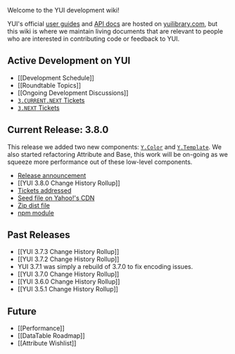 Welcome to the YUI development wiki!

YUI's official [user guides](http://yuilibrary.com/yui/docs/guides/) and [API docs](http://yuilibrary.com/yui/docs/api/) are hosted on [yuilibrary.com](http://yuilibrary.com/), but this wiki is where we maintain living documents that are relevant to people who are interested in contributing code or feedback to YUI.

## Active Development on YUI

* [[Development Schedule]]
* [[Roundtable Topics]]
* [[Ongoing Development Discussions]]
* [`3.CURRENT.NEXT` Tickets](http://yuilibrary.com/projects/yui3/report/138)
* [`3.NEXT` Tickets](http://yuilibrary.com/projects/yui3/report/139)

## Current Release: 3.8.0

This release we added two new components: [`Y.Color`](http://yuilibrary.com/yui/docs/color/) and [`Y.Template`](http://yuilibrary.com/yui/docs/template/). We also started refactoring Attribute and Base, this work will be on-going as we squeeze more performance out of these low-level components.

* [Release announcement](http://www.yuiblog.com/blog/2012/12/12/yui-3-8-0-y-color-templates-and-more/)
* [[YUI 3.8.0 Change History Rollup]]
* [Tickets addressed](https://yuilibrary.com/projects/yui3/report/145)
* [Seed file on Yahoo!'s CDN](http://yui.yahooapis.com/3.8.0/build/yui/yui-min.js)
* [Zip dist file](http://yui.zenfs.com/releases/yui3/yui_3.8.0.zip)
* [npm module](https://npmjs.org/package/yui)

## Past Releases

* [[YUI 3.7.3 Change History Rollup]]
* [[YUI 3.7.2 Change History Rollup]]
* YUI 3.7.1 was simply a rebuild of 3.7.0 to fix encoding issues.
* [[YUI 3.7.0 Change History Rollup]]
* [[YUI 3.6.0 Change History Rollup]]
* [[YUI 3.5.1 Change History Rollup]]

## Future

* [[Performance]]
* [[DataTable Roadmap]]
* [[Attribute Wishlist]]